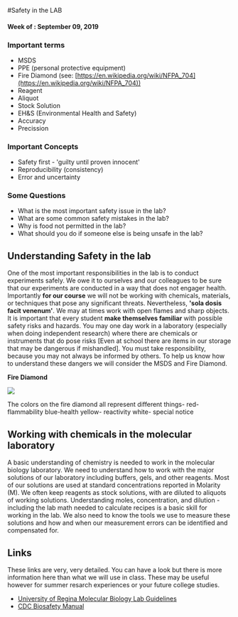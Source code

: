 #Safety in the LAB

#### Week of : September 09, 2019

### Important terms

* MSDS
* PPE (personal protective equipment)
* Fire Diamond (see: [https://en.wikipedia.org/wiki/NFPA_704](https://en.wikipedia.org/wiki/NFPA_704))
* Reagent
* Aliquot
* Stock Solution
* EH&S (Environmental Health and Safety)
* Accuracy
* Precission


### Important Concepts
* Safety first - 'guilty until proven innocent'
* Reproducibility (consistency)
* Error and uncertainty

### Some Questions

* What is the most important safety issue in the lab?
* What are some common safety mistakes in the lab?
* Why is food not permitted in the lab?
* What should you do if someone else is being unsafe in the lab?


## Understanding Safety in the lab

One of the most important responsibilities in the lab is to conduct experiments safely. We owe it to ourselves and our colleagues to be sure that our experiments are conducted in a way that does not engager health. Importantly **for our course** we will not be working with chemicals, materials, or techniques that pose any significant threats. Nevertheless, **'sola dosis facit venenum'**. We may at times work with open flames and sharp objects. It is important that every student **make themselves familiar** with possible safety risks and hazards. You may one day work in a laboratory (especially when doing independent research) where there are chemicals or instruments that do pose risks [Even at school there are items in our storage that may be dangerous if mishandled]. You must take responsibility, because you may not always be informed by others. To help us know how to understand these dangers we will consider the MSDS and Fire Diamond.

**Fire Diamond**

![](./img/signNFPA_704.png)

The colors on the fire diamond all represent different things-
red- flammability
blue-health
yellow- reactivity
white- special notice

## Working with chemicals in the molecular laboratory

A basic understanding of chemistry is needed to work in the molecular biology laboratory. We need to understand how to work with the major solutions of our laboratory including buffers, gels, and other reagents. Most of our solutions are used at standard concentrations reported in Molarity (M). We often keep reagents as stock solutions, with are diluted to  aliquots of working solutions. Understanding moles, concentration, and dilution - including the lab math needed to calculate recipes is a basic skill for working in the lab. We also need to know the tools we use to measure these solutions and how and when our measurement errors can be identified and compensated for.


## Links

These links are very, very detailed. You can have a look but there is more information
here than what we will use in class. These may be useful however for summer resarch
experiences or your future college studies. 

- [University of Regina Molecular Biology Lab Guidelines](http://bio305lab.wikidot.com/appendix:molecular-guidelines)
- [CDC Biosafety Manual](https://www.cdc.gov/biosafety/publications/bmbl5/BMBL5_introduction.pdf)

